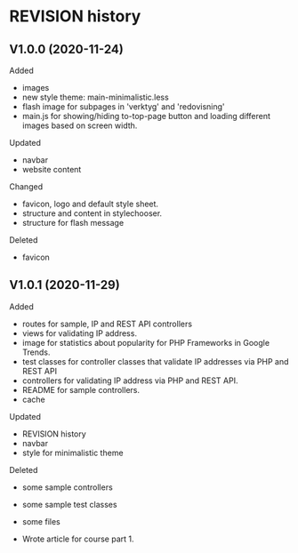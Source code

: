 REVISION history
================

V1.0.0 (2020-11-24)
-------------------

Added
* images
* new style theme: main-minimalistic.less
* flash image for subpages in 'verktyg' and 'redovisning'
* main.js for showing/hiding to-top-page button and loading different images based on screen width.

Updated
* navbar
* website content

Changed
* favicon, logo and default style sheet.
* structure and content in stylechooser.
* structure for flash message

Deleted
* favicon

V1.0.1 (2020-11-29)
-------------------

Added
* routes for sample, IP and REST API controllers
* views for validating IP address.
* image for statistics about popularity for PHP Frameworks in Google Trends.
* test classes for controller classes that validate IP addresses via PHP and REST API
* controllers for validating IP address via PHP and REST API.
* README for sample controllers.
* cache

Updated
* REVISION history
* navbar
* style for minimalistic theme

Deleted
* some sample controllers
* some sample test classes
* some files

* Wrote article for course part 1.